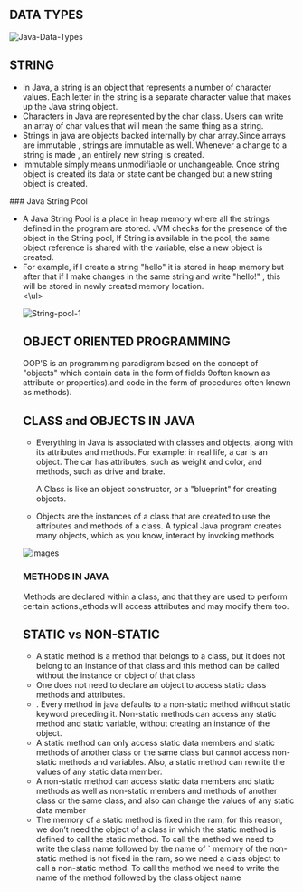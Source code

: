 ## DATA TYPES

![Java-Data-Types](https://github.com/user-attachments/assets/3e686815-3c7e-46c6-b729-88de8b59ef07)

## STRING
<ul>
<li>In Java, a string is an object that represents a number of character values. Each letter in the string is a separate character value that makes up the Java string object.</li>
<li>Characters in Java are represented by the char class. Users can write an array of char values that will mean the same thing as a string.</li>
<li>Strings in java are objects backed internally by char array.Since arrays are immutable , strings are immutable as well. Whenever a change to a string is made , an entirely new string is created.</li>
<li>Immutable simply means unmodifiable or unchangeable. Once string object is created its data or state cant be changed but a new string object is created.</li>
</ul>
### Java String Pool
<ul>
<li>A Java String Pool is a place in heap memory where all the strings defined in the program are stored. JVM checks for the presence of the object in the String pool, If String is available in the pool, the same object reference is shared with the variable, else a new object is created.</li>
<li>For example, if I create a string "hello" it is stored in heap memory but after that if I make changes in the same string and write "hello!" , this will be stored in newly created memory location.</li>
<\ul>

  
![String-pool-1](https://github.com/user-attachments/assets/fddd4d3f-8eed-49ba-8d81-b4ae94aef3c4)



## OBJECT ORIENTED PROGRAMMING
OOP'S is an programming paradigram based on the concept of "objects" which contain data in the form of fields 9often known as attribute or properties).and code in the form of procedures often known as methods).


## CLASS and OBJECTS IN JAVA
<ul>
<li>Everything in Java is associated with classes and objects, along with its attributes and methods. For example: in real life, a car is an object. The car has attributes, such as weight and color, and methods, such as drive and brake.

A Class is like an object constructor, or a "blueprint" for creating objects.</li>
<li> Objects are the instances of a class that are created to use the attributes and methods of a class. A typical Java program creates many objects, which as you know, interact by invoking methods</li>
</ul>


![images](https://github.com/user-attachments/assets/e4b2a8fc-2324-4602-a45c-3c78f13e31b9)



### METHODS IN JAVA
Methods are declared within a class, and that they are used to perform certain actions.,ethods will access attributes and may modify them too.

## STATIC vs NON-STATIC
<ul>
  <li>A static method is a method that belongs to a class, but it does not belong to an instance of that class and this method can be called without the instance or object of that class</li>
  <li>One does not need to declare an object to access static class methods and attributes.</li>
  <li>. Every method in java defaults to a non-static method without static keyword preceding it. Non-static methods can access any static method and static variable, without creating an instance of the object.</li>
  <li>A static method can only access static data members and static methods of another class or the same class but cannot access non-static methods and variables. Also, a static method can rewrite the values of any static data member.</li>
  <li>A non-static method can access static data members and static methods as well as non-static members and methods of another class or the same class, and also can change the values of any static data member</li>
  <li>The memory of a static method is fixed in the ram, for this reason, we don’t need the object of a class in which the static method is defined to call the static method. To call the method we need to write the class name followed by the name of ` memory of the non-static method is not fixed in the ram, so we need a class object to call a non-static method. To call the method we need to write the name of the method followed by the class object name </li>
</ul>





